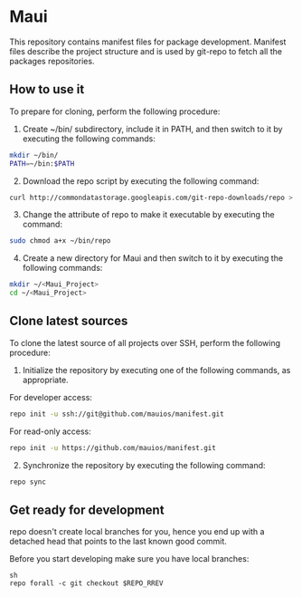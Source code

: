 Maui
====

This repository contains manifest files for package development.
Manifest files describe the project structure and is used by git-repo
to fetch all the packages repositories.

How to use it
-------------

To prepare for cloning, perform the following procedure:

1. Create ~/bin/ subdirectory, include it in PATH, and then switch to it by executing the following commands:

```sh
mkdir ~/bin/
PATH=~/bin:$PATH
```

2. Download the repo script by executing the following command:

```sh
curl http://commondatastorage.googleapis.com/git-repo-downloads/repo > ~/bin/repo
```

3. Change the attribute of repo to make it executable by executing the command:

```sh
sudo chmod a+x ~/bin/repo
```

4. Create a new directory for Maui and then switch to it by executing the following commands:

```sh
mkdir ~/<Maui_Project>
cd ~/<Maui_Project>
```

## Clone latest sources

To clone the latest source of all projects over SSH, perform the following procedure:

1. Initialize the repository by executing one of the following commands, as appropriate.

For developer access:

```sh
repo init -u ssh://git@github.com/mauios/manifest.git
```

For read-only access:

```sh
repo init -u https://github.com/mauios/manifest.git
```

2. Synchronize the repository by executing the following command:

```sh
repo sync
```

## Get ready for development

repo doesn't create local branches for you, hence you end up with a
detached head that points to the last known good commit.

Before you start developing make sure you have local branches:

```
sh
repo forall -c git checkout $REPO_RREV
```
